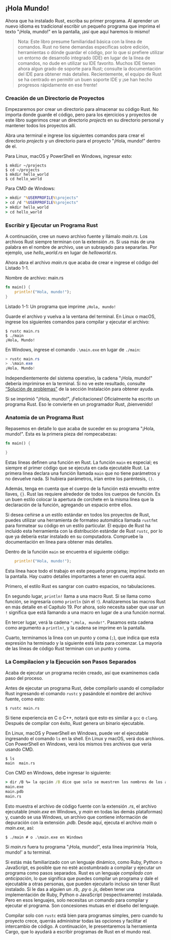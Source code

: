 ## ¡Hola Mundo!

Ahora que ha instalado Rust, escriba su primer programa. Al aprender un nuevo idioma es
tradicional escribir un pequeño programa que imprima
el texto "¡Hola, mundo!" en la pantalla, ¡así que aquí haremos lo mismo!

> Nota: Este libro presume familiaridad básica con la línea de comandos. Rust no tiene
> demandas específicas sobre edición, herramientas o dónde guardar el código, por lo que
> si prefiere utilizar un entorno de desarrollo integrado (IDE) en lugar de
> la línea de comandos, no dude en utilizar su IDE favorito. Muchos IDE tienen ahora algun
> grado de soporte para Rust; consulte la documentación del IDE para obtener más detalles. Recientemente,
> el equipo de Rust se ha centrado en permitir un buen soporte IDE y
> ¡se han hecho progresos rápidamente en ese frente!

### Creación de un Directorio de Proyectos

Empezaremos por crear un directorio para almacenar su código Rust. No importa
donde guarde el código, pero para los ejercicios y proyectos de este libro
sugerimos crear un directorio *projects* en su directorio personal y mantener todos
los proyectos allí.

Abra una terminal e ingrese los siguientes comandos para crear el directorio *projects*
y un directorio para el proyecto "¡Hola, mundo!" dentro de el.

Para Linux, macOS y PowerShell en Windows, ingresar esto:

```console
$ mkdir ~/projects
$ cd ~/projects
$ mkdir hello_world
$ cd hello_world
```

Para CMD de Windows:

```cmd
> mkdir "%USERPROFILE%\projects"
> cd /d "%USERPROFILE%\projects"
> mkdir hello_world
> cd hello_world
```

### Escribir y Ejecutar un Programa Rust

A continuación, cree un nuevo archivo fuente y llámalo *main.rs*. Los archivos Rust siempre terminan con
la extensión *.rs*. Si usa más de una palabra en el nombre de archivo, use
un subrayado para separarlas. Por ejemplo, use *hello_world.rs* en lugar de
*helloworld.rs*.

Ahora abra el archivo *main.rs* que acaba de crear e ingrese el código del Listado 1-1.

<span class = "filename">Nombre de archivo: main.rs</span>

```rust
fn main() {
    println!("Hola, mundo!");
}
```

<span class="caption"> Listado 1-1: Un programa que imprime `¡Hola, mundo!`</span>

Guarde el archivo y vuelva a la ventana del terminal. En Linux o macOS, ingrese
los siguientes comandos para compilar y ejecutar el archivo:


```console
$ rustc main.rs
$ ./main
¡Hola, Mundo!
```

En Windows, ingrese el comando `.\main.exe` en lugar de `./main`:

```powershell
> rustc main.rs
> .\main.exe
¡Hola, Mundo!
```

Independientemente del sistema operativo, la cadena "¡Hola, mundo!" debería imprimirse en
la terminal. Si no ve este resultado, consulte [“Solución de problemas”][troubleshooting]<!-- ignore --> de la sección
Instalación para obtener ayuda.

Si se imprimió "¡Hola, mundo!", ¡Felicitaciones! Oficialmente ha escrito un
programa Rust. Eso le convierte en un programador Rust, ¡bienvenido!

### Anatomia de un Programa Rust

Repasemos en detalle lo que acaba de suceder en su programa "¡Hola, mundo!".
Esta es la primera pieza del rompecabezas:

```rust
fn main() {

}
```

Estas líneas definen una función en Rust. La función `main` es especial; es
siempre el primer código que se ejecuta en cada ejecutable Rust. La primera
linea declara una función llamada `main` que no tiene parámetros y no devuelve
nada. Si hubiera parámetros, irían entre los paréntesis, `()`.

Además, tenga en cuenta que el cuerpo de la función está envuelto entre llaves, `{}`. Rust
las requiere alrededor de todos los cuerpos de función. Es un buen estilo colocar la apertura
de corchete en la misma línea que la declaración de la función, agregando un espacio entre ellos.

Si desea ceñirse a un estilo estándar en todos los proyectos de Rust, puedes utilizar una
herramienta de formateo automática llamada `rustfmt` para formatear su código en un estilo 
particular. El equipo de Rust ha incluido esta herramienta con la distribución estándar de Rust
`rustc`, por lo que ya debería estar instalado en su computadora. Compruebe la
documentación en línea para obtener más detalles.

Dentro de la función `main` se encuentra el siguiente código:

```rust
    println!("Hola, mundo!");
```

Esta línea hace todo el trabajo en este pequeño programa; imprime texto en la
pantalla. Hay cuatro detalles importantes a tener en cuenta aquí.

Primero, el estilo Rust es sangrar con cuatro espacios, no tabulaciones.

En segundo lugar, `println!` llama a una macro Rust. Si se llama como función,
se ingresaría como `println` (sin el `!`). Analizaremos las macros Rust en
más detalle en el Capítulo 19. Por ahora, solo necesita saber que usar un `!`
significa que está llamando a una macro en lugar de a una función normal.

En tercer lugar, verá la cadena `"¡Hola, mundo!"`. Pasamos esta cadena como argumento
a `println!`, y la cadena se imprime en la pantalla.

Cuarto, terminamos la línea con un punto y coma (`;`), que indica que esta
expresión ha terminado y la siguiente está lista para comenzar. La mayoría de las líneas de código Rust
terminan con un punto y coma.

### La Compilacion y la Ejecución son Pasos Separados

Acaba de ejecutar un programa recién creado, así que examinemos cada paso del
proceso.

Antes de ejecutar un programa Rust, debe compilarlo usando el compilador Rust
ingresando el comando `rustc` y pasándole el nombre del archivo fuente, como
esto:

```console
$ rustc main.rs
```

Si tiene experiencia en C o C++, notará que esto es similar a `gcc`
o `clang`. Después de compilar con éxito, Rust genera un binario ejecutable.

En Linux, macOS y PowerShell en Windows, puede ver el ejecutable
ingresando el comando `ls` en la shell. En Linux y macOS, verá dos
archivos. Con PowerShell en Windows, verá los mismos tres archivos que
vería usando CMD.

```console
$ ls
main  main.rs
```

Con CMD en Windows, debe ingresar lo siguiente:

```cmd
> dir /B %= la opción /B dice que solo se muestren los nombres de los archivos =%
main.exe
main.pdb
main.rs
```

Esto muestra el archivo de código fuente con la extensión *.rs*, el archivo ejecutable
(*main.exe* en Windows, y *main* en todas las demás plataformas) y, cuando se usa
Windows, un archivo que contiene información de depuración con la extensión *.pdb*.
Desde aquí, ejecuta el archivo *main* o *main.exe*, así:

```console
$ ./main # o .\main.exe en Windows
```

Si *main.rs* fuera tu programa "¡Hola, mundo!", esta línea imprimiría `Hola,
mundo!' a tu terminal.

Si estás más familiarizado con un lenguaje dinámico, como Ruby, Python o
JavaScript, es posible que no esté acostumbrado a compilar y ejecutar un programa como
pasos separados. Rust es un lenguaje *compilado con anticipación*, lo que significa que puedes
compilar un programa y dale el ejecutable a otras personas, que pueden ejecutarlo
incluso sin tener Rust instalado. Si le das a alguien un *.rb*, *.py* o
*.js*, deben tener una implementación de Ruby, Python o JavaScript (respectivamente)
instalada. Pero en esos lenguajes, solo necesitas un comando para
compilar y ejecutar el programa. Son concesiones mutuas en el diseño del lenguaje.

Compilar solo con `rustc` está bien para programas simples, pero cuando tu proyecto
crece, querrás administrar todas las opciones y facilitar el intercambio de
código. A continuación, le presentaremos la herramienta Cargo, que lo ayudará a escribir
programas de Rust en el mundo real.

[troubleshooting]: ch01-01-installation.html#solucion-de-problemas


